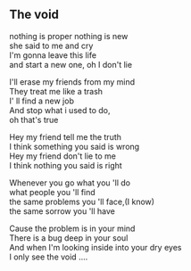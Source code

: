 ## The void

nothing is proper nothing is new  
she said to me and cry  
I'm gonna leave this life  
and start a new one, oh I don't lie  

I'll erase my friends from my mind  
They treat me like a trash  
I' ll find a new job  
And stop what i used to do,  
oh that's true 

Hey my friend tell me the truth  
I think something you said is wrong  
Hey my friend don't lie to me  
I think nothing you said is right

Whenever you go what you 'll do   
what people you 'll find   
the same problems you 'll face,(I know)  
the same sorrow you 'll have 

Cause the problem is in your mind   
There is a bug deep in your soul   
And when I'm looking inside into your dry eyes   
I only see the void ....   
